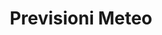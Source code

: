 ---
schema: opendataschema
title: Previsioni Meteo
organization: OpenToscana
notes: Previsioni metereologiche di Prato rilasciate da OpenToscana, fonte Lamma. Aggiornati quotidianamente.
resources:
  - name: Previsioni Meteo
    url: 'https://raw.githubusercontent.com/iltempe/opendataprato/master/previsioni-meteo.xml'
    format: xml
category:
  - Ambiente
  - Meteo
maintainer: iltempe
maintainer_email: mtempestini@gmail.com
license: CC BY 4.0
pubdate: 09/04/2016
---